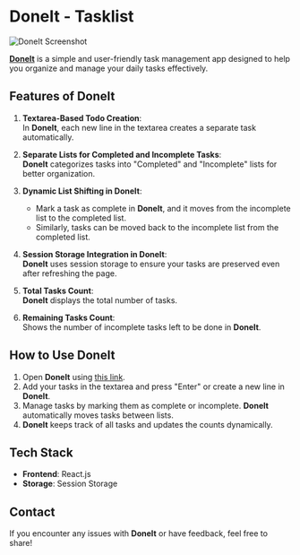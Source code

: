 # DoneIt - Tasklist  

![DoneIt Screenshot](https://i.ibb.co/TtJL3b8/Tasklist.png)  

[**DoneIt**](https://doneit.netlify.app) is a simple and user-friendly task management app designed to help you organize and manage your daily tasks effectively.  

## Features of DoneIt  

1. **Textarea-Based Todo Creation**:  
   In **DoneIt**, each new line in the textarea creates a separate task automatically.  

2. **Separate Lists for Completed and Incomplete Tasks**:  
   **DoneIt** categorizes tasks into "Completed" and "Incomplete" lists for better organization.  

3. **Dynamic List Shifting in DoneIt**:  
   - Mark a task as complete in **DoneIt**, and it moves from the incomplete list to the completed list.  
   - Similarly, tasks can be moved back to the incomplete list from the completed list.  

4. **Session Storage Integration in DoneIt**:  
   **DoneIt** uses session storage to ensure your tasks are preserved even after refreshing the page.  

5. **Total Tasks Count**:  
   **DoneIt** displays the total number of tasks.  

6. **Remaining Tasks Count**:  
   Shows the number of incomplete tasks left to be done in **DoneIt**.  

## How to Use DoneIt  

1. Open **DoneIt** using [this link](https://doneit.netlify.app/).  
2. Add your tasks in the textarea and press "Enter" or create a new line in **DoneIt**.  
3. Manage tasks by marking them as complete or incomplete. **DoneIt** automatically moves tasks between lists.  
4. **DoneIt** keeps track of all tasks and updates the counts dynamically.  

## Tech Stack  

- **Frontend**: React.js  
- **Storage**: Session Storage  

## Contact  

If you encounter any issues with **DoneIt** or have feedback, feel free to share!  
